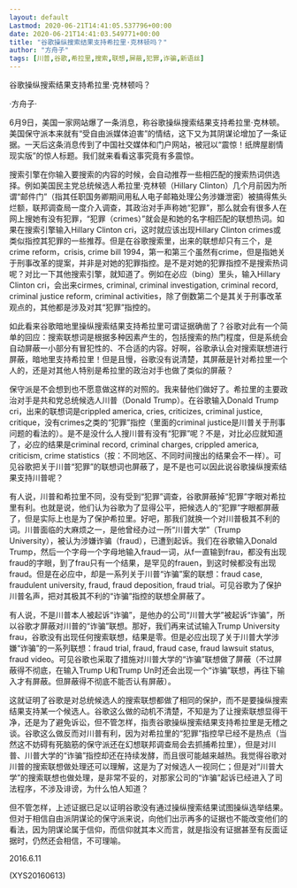 ```yaml
---
layout: default
Lastmod: 2020-06-21T14:41:05.537796+00:00
date: 2020-06-21T14:41:03.549771+00:00
title: "谷歌操纵搜索结果支持希拉里·克林顿吗？"
author: "方舟子"
tags: [川普,谷歌,希拉里,搜索,联想,屏蔽,犯罪,诈骗,新语丝]
---
```


谷歌操纵搜索结果支持希拉里·克林顿吗？

·方舟子·

6月9日，美国一家网站爆了一条消息，称谷歌操纵搜索结果支持希拉里·克林顿。美国保守派本来就有“受自由派媒体迫害”的情结，这下又为其阴谋论增加了一条证据。一天后这条消息传到了中国社交媒体和门户网站，被冠以“震惊！纸牌屋剧情现实版”的惊人标题。我们就来看看这事究竟有多震惊。

搜索引擎在你输入要搜索的内容的时候，会自动推荐一些相匹配的搜索热词供选择。例如美国民主党总统候选人希拉里·克林顿（Hillary Clinton）几个月前因为所谓“邮件门”（指其任职国务卿期间用私人电子邮箱处理公务涉嫌泄密）被搞得焦头烂额，联邦调查局一度介入调查，其政治对手声称她“犯罪”，那么就会有很多人在网上搜她有没有犯罪，“犯罪（crimes）”就会是和她的名字相匹配的联想热词。如果在搜索引擎输入Hillary Clinton cri，这时就应该出现Hillary Clinton crimes或类似指控其犯罪的一些推荐。但是在谷歌搜索里，出来的联想却只有三个，是crime reform，crisis, crime bill 1994，第一和第三个虽然有crime，但是指她关于刑事改革的提案，并非是对她的犯罪指控。是不是对她的犯罪指控不是搜索热词呢？对比一下其他搜索引擎，就知道了。例如在必应（bing）里头，输入Hillary Clinton cri，会出来cirmes, criminal, criminal investigation, criminal record, criminal justice reform, criminal activities，除了倒数第二个是其关于刑事改革观点的，其他都是涉及对其“犯罪”指控的。

如此看来谷歌暗地里操纵搜索结果支持希拉里可谓证据确凿了？谷歌对此有一个简单的回应：搜索联想词是根据多种因素产生的，包括搜索的热门程度，但是系统会自动屏蔽一小部分有冒犯性的、不合适的内容。好啊，谷歌承认会对搜索联想进行屏蔽，暗地里支持希拉里！但是且慢，谷歌没有说清楚，其屏蔽是针对希拉里一个人的，还是对其他人特别是希拉里的政治对手也做了类似的屏蔽？

保守派是不会想到也不愿意做这样的对照的。我来替他们做好了。希拉里的主要政治对手是共和党总统候选人川普（Donald Trump）。在谷歌输入Donald Trump cri，出来的联想词是crippled america, cries, criticizes, criminal justice, critique，没有crimes之类的“犯罪”指控（里面的criminal justice是川普关于刑事问题的看法的）。是不是没什么人搜川普有没有“犯罪”呢？不是，对比必应就知道了，必应的结果是criminal record, criminal charges, crippled america, criticism, crime statistics（按：不同地区、不同时间搜出的结果会不一样）。可见谷歌把关于川普“犯罪”的联想词也屏蔽了，是不是也可以因此说谷歌操纵搜索结果支持川普呢？

有人说，川普和希拉里不同，没有受到“犯罪”调查，谷歌屏蔽掉“犯罪”字眼对希拉里有利。也就是说，他们认为谷歌为了显得公平，把候选人的“犯罪”字眼都屏蔽了，但是实际上也是为了保护希拉里。好吧，那我们就换一个对川普极其不利的词。川普面临的大麻烦之一，是他曾经办过一所“川普大学”（Trump University），被认为涉嫌诈骗（fraud），已遭到起诉。我们在谷歌输入Donald Trump，然后一个字母一个字母地输入fraud一词，从f一直输到frau，都没有出现fraud的字眼，到了frau只有一个结果，是罕见的frauen，到这时候都没有出现fraud。但是在必应中，却是一系列关于川普“诈骗”案的联想：fraud case, fraudulent university, fraud, fraud deposition, fraud trial。可见谷歌为了保护川普名声，把对其极其不利的“诈骗”指控的联想全屏蔽了。

有人说，不是川普本人被起诉“诈骗”，是他办的公司“川普大学”被起诉“诈骗”，所以谷歌才屏蔽对川普的“诈骗”联想。那好，我们再来试试输入Trump University frau，谷歌没有出现任何搜索联想，结果是零。但是必应出现了关于川普大学涉嫌“诈骗”的一系列联想：fraud trial, fraud, fraud case, fraud lawsuit status, fraud video。可见谷歌也采取了措施对川普大学的“诈骗”联想做了屏蔽（不过屏蔽得不彻底，在输入Trump U和Trump Un时还会出现一个“诈骗”联想，再往下输入才有屏蔽。但屏蔽得不彻底不能否认有屏蔽）。

这就证明了谷歌是对总统候选人的搜索联想都做了相同的保护，而不是要操纵搜索结果支持某一个候选人。谷歌这么做的动机不清楚，不知是为了让搜索联想显得干净，还是为了避免诉讼，但不管怎样，指责谷歌操纵搜索结果支持希拉里是无稽之谈。谷歌这么做反而对川普有利，因为对希拉里的“犯罪”指控早已经不是热点（当然这不妨碍有死脑筋的保守派还在幻想联邦调查局会去抓捕希拉里），但是对川普、川普大学的“诈骗”指控却还在持续发酵，而且很可能越来越热。我觉得谷歌对川普的搜索联想做处理还可以理解，这是为了对候选人一视同仁；但是对“川普大学”的搜索联想也做处理，是非常不妥的，对那家公司的“诈骗”起诉已经进入了司法程序，不涉及诽谤，为什么怕人知道？

但不管怎样，上述证据已足以证明谷歌没有通过操纵搜索结果试图操纵选举结果。但对于相信自由派阴谋论的保守派来说，向他们出示再多的证据也不能改变他们的看法，因为阴谋论属于信仰，而信仰就其本义而言，就是指没有证据甚至有反面证据时，仍然还会相信，不可理喻。

2016.6.11

(XYS20160613)

